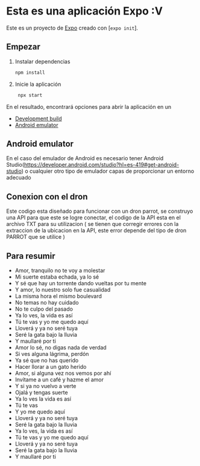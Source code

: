 # Esta es una aplicación Expo :V

Este es un proyecto de [Expo](https://expo.dev) creado con [`expo init`].

## Empezar

1. Instalar dependencias

   ```bash
   npm install
   ```

2. Inicie la aplicación

   ```bash
    npx start
   ```

En el resultado, encontrará opciones para abrir la aplicación en un

- [Development build](https://docs.expo.dev/develop/development-builds/introduction/)
- [Android emulator](https://docs.expo.dev/workflow/android-studio-emulator/)

## Android emulator

En el caso del emulador de Android es necesario tener Android Studio(https://developer.android.com/studio?hl=es-419#get-android-studio) o cualquier otro tipo de emulador capas de proporcionar un entorno adecuado

## Conexion con el dron

Este codigo esta diseñado para funcionar con un dron parrot, se construyo una API para que este se logre conectar, el codigo de la API esta en el archivo TXT para su utilizacion ( se tienen que corregir errores con la extraccion de la ubicacion en la API, este error depende del tipo de dron PARROT que se utilice )

## Para resumir

- Amor, tranquilo no te voy a molestar
- Mi suerte estaba echada, ya lo sé
- Y sé que hay un torrente dando vueltas por tu mente
- Y amor, lo nuestro solo fue casualidad
- La misma hora el mismo boulevard
- No temas no hay cuidado
- No te culpo del pasado
- Ya lo ves, la vida es así
- Tú te vas y yo me quedo aquí
- Lloverá y ya no seré tuya
- Seré la gata bajo la lluvia
- Y maullaré por ti
- Amor lo sé, no digas nada de verdad
- Si ves alguna lágrima, perdón
- Ya sé que no has querido
- Hacer llorar a un gato herido
- Amor, si alguna vez nos vemos por ahí
- Invítame a un café y hazme el amor
- Y si ya no vuelvo a verte
- Ojalá y tengas suerte
- Ya lo ves la vida es así
- Tú te vas
- Y yo me quedo aquí
- Lloverá y ya no seré tuya
- Seré la gata bajo la lluvia
- Ya lo ves, la vida es así
- Tú te vas y yo me quedo aquí
- Lloverá y ya no seré tuya
- Seré la gata bajo la lluvia
- Y maullaré por ti